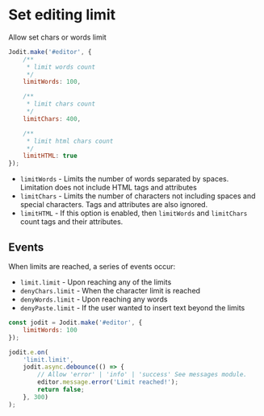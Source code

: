 # Set editing limit

Allow set chars or words limit

```js
Jodit.make('#editor', {
	/**
	 * limit words count
	 */
	limitWords: 100,

	/**
	 * limit chars count
	 */
	limitChars: 400,

	/**
	 * limit html chars count
	 */
	limitHTML: true
});
```

- `limitWords` - Limits the number of words separated by spaces. Limitation does not include HTML tags and attributes
- `limitChars` - Limits the number of characters not including spaces and special characters. Tags and attributes are also ignored.
- `limitHTML` - If this option is enabled, then `limitWords` and `limitChars` count tags and their attributes.

## Events

When limits are reached, a series of events occur:

- `limit.limit` - Upon reaching any of the limits
- `denyChars.limit` - When the character limit is reached
- `denyWords.limit` - Upon reaching any words
- `denyPaste.limit` - If the user wanted to insert text beyond the limits

```js
const jodit = Jodit.make('#editor', {
	limitWords: 100
});

jodit.e.on(
	'limit.limit',
	jodit.async.debounce(() => {
		// Allow 'error' | 'info' | 'success' See messages module.
		editor.message.error('Limit reached!');
		return false;
	}, 300)
);
```
